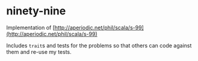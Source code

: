 # ninety-nine
Implementation of [http://aperiodic.net/phil/scala/s-99](http://aperiodic.net/phil/scala/s-99)

Includes `trait`s and tests for the problems so that others can code against them and re-use my tests.
